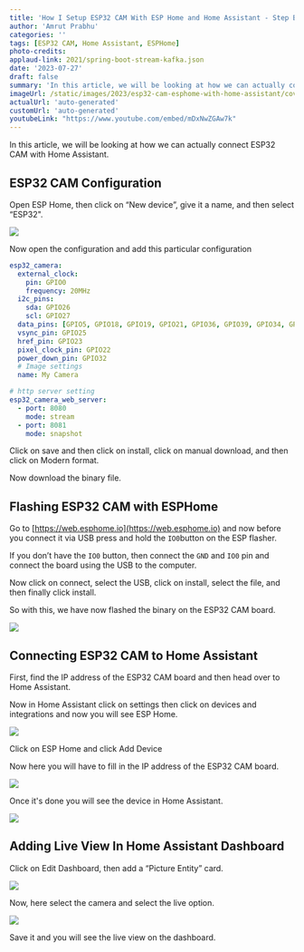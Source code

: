 ```yaml
---
title: 'How I Setup ESP32 CAM With ESP Home and Home Assistant - Step By Step Guide'
author: 'Amrut Prabhu'
categories: ''
tags: [ESP32 CAM, Home Assistant, ESPHome]
photo-credits:
applaud-link: 2021/spring-boot-stream-kafka.json
date: '2023-07-27'
draft: false
summary: 'In this article, we will be looking at how we can actually connect ESP32 CAM with Home Assistant'
imageUrl: /static/images/2023/esp32-cam-esphome-with-home-assistant/cover.webp
actualUrl: 'auto-generated'
customUrl: 'auto-generated'
youtubeLink: "https://www.youtube.com/embed/mDxNwZGAw7k"
---
```

In this article, we will be looking at how we can actually connect ESP32 CAM with Home Assistant.  
  
<TOCInline toc={props.toc} asDisclosure />

## ESP32 CAM Configuration

Open ESP Home, then click on “New device”, give it a name, and then select “ESP32".

![](/static/images/2023/esp32-cam-esphome-with-home-assistant/1.png)

Now open the configuration and add this particular configuration

```yaml
esp32_camera:
  external_clock:
    pin: GPIO0
    frequency: 20MHz
  i2c_pins:
    sda: GPIO26
    scl: GPIO27
  data_pins: [GPIO5, GPIO18, GPIO19, GPIO21, GPIO36, GPIO39, GPIO34, GPIO35]
  vsync_pin: GPIO25
  href_pin: GPIO23
  pixel_clock_pin: GPIO22
  power_down_pin: GPIO32
  # Image settings
  name: My Camera

# http server setting
esp32_camera_web_server:
  - port: 8080
    mode: stream
  - port: 8081
    mode: snapshot
```

Click on save and then click on install, click on manual download, and then click on Modern format.

Now download the binary file.

## Flashing ESP32 CAM with ESPHome

Go to [https://web.esphome.io](https://web.esphome.io) and now before you connect it via USB press and hold the `IO0`button on the ESP flasher.

If you don’t have the `IO0` button, then connect the `GND` and `IO0` pin and connect the board using the USB to the computer.

  

Now click on connect, select the USB, click on install, select the file, and then finally click install.


So with this, we have now flashed the binary on the ESP32 CAM board.


![](/static/images/2023/esp32-cam-esphome-with-home-assistant/2.png)
  
## Connecting ESP32 CAM to Home Assistant

First, find the IP address of the ESP32 CAM board and then head over to Home Assistant.

Now in Home Assistant click on settings then click on devices and integrations and now you will see ESP Home.


![](/static/images/2023/esp32-cam-esphome-with-home-assistant/3.png)
  
Click on ESP Home and click Add Device

Now here you will have to fill in the IP address of the ESP32 CAM board.

![](/static/images/2023/esp32-cam-esphome-with-home-assistant/4.png)  

Once it's done you will see the device in Home Assistant.


![](/static/images/2023/esp32-cam-esphome-with-home-assistant/5.png)

## Adding Live View In Home Assistant Dashboard

Click on Edit Dashboard, then add a “Picture Entity” card.

![](/static/images/2023/esp32-cam-esphome-with-home-assistant/7.png)

Now, here select the camera and select the live option.


![](/static/images/2023/esp32-cam-esphome-with-home-assistant/8.png)

Save it and you will see the live view on the dashboard.